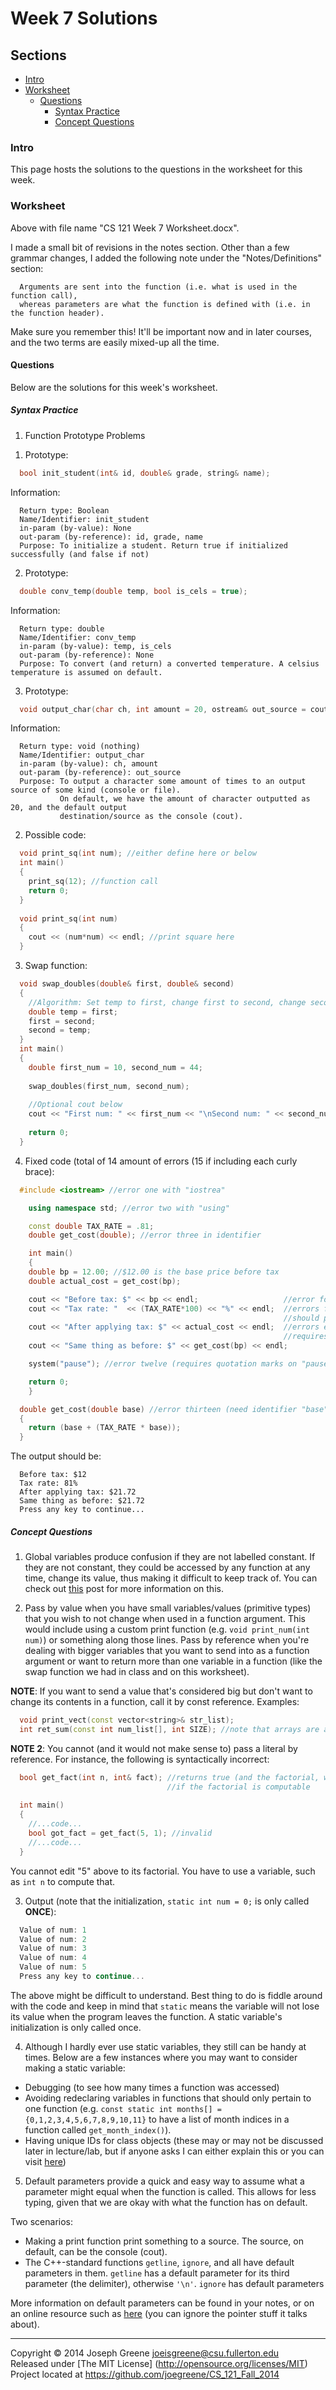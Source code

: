 # Week 7 Solutions

## Sections
- [Intro](#intro)
- [Worksheet](#worksheet)
  - [Questions](#questions)
    - [Syntax Practice](#syntax-practice)
    - [Concept Questions](#concept-questions)
    
### Intro
This page hosts the solutions to the questions in the worksheet for this week.

### Worksheet
Above with file name "CS 121 Week 7 Worksheet.docx".

I made a small bit of revisions in the notes section. Other than a few grammar changes, I added the 
following note under the "Notes/Definitions" section:
```
  Arguments are sent into the function (i.e. what is used in the function call), 
  whereas parameters are what the function is defined with (i.e. in the function header).
```

Make sure you remember this! It'll be important now and in later courses, and the two terms are easily mixed-up 
all the time.

#### Questions
Below are the solutions for this week's worksheet.

##### Syntax Practice
 1. Function Prototype Problems

1) Prototype:
```C++
  bool init_student(int& id, double& grade, string& name);
```

Information:
```
  Return type: Boolean
  Name/Identifier: init_student
  in-param (by-value): None
  out-param (by-reference): id, grade, name
  Purpose: To initialize a student. Return true if initialized successfully (and false if not)
```

2) Prototype:
```C++
  double conv_temp(double temp, bool is_cels = true);
```

Information:
```
  Return type: double
  Name/Identifier: conv_temp
  in-param (by-value): temp, is_cels
  out-param (by-reference): None
  Purpose: To convert (and return) a converted temperature. A celsius temperature is assumed on default.
```

3) Prototype:
```C++
  void output_char(char ch, int amount = 20, ostream& out_source = cout);
```

Information:
```
  Return type: void (nothing)
  Name/Identifier: output_char
  in-param (by-value): ch, amount
  out-param (by-reference): out_source
  Purpose: To output a character some amount of times to an output source of some kind (console or file).
           On default, we have the amount of character outputted as 20, and the default output 
           destination/source as the console (cout).
```

 2. Possible code:
```C++
  void print_sq(int num); //either define here or below
  int main()
  {
    print_sq(12); //function call
    return 0;
  }
  
  void print_sq(int num)
  {
    cout << (num*num) << endl; //print square here
  }
```

 3. Swap function:
```C++
  void swap_doubles(double& first, double& second)
  {
    //Algorithm: Set temp to first, change first to second, change second to temp
    double temp = first;
    first = second;
    second = temp;
  }
  int main()
  {
    double first_num = 10, second_num = 44;
    
    swap_doubles(first_num, second_num);
    
    //Optional cout below
    cout << "First num: " << first_num << "\nSecond num: " << second_num << "\n";
    
    return 0;
  }
```

 4. Fixed code (total of 14 amount of errors (15 if including each curly brace):
```C++
  #include <iostream> //error one with "iostrea"

	using namespace std; //error two with "using"

	const double TAX_RATE = .81;
	double get_cost(double); //error three in identifier

	int main()
	{
    double bp = 12.00; //$12.00 is the base price before tax
    double actual_cost = get_cost(bp);

    cout << "Before tax: $" << bp << endl;                   //error four in "end"
    cout << "Tax rate: "  << (TAX_RATE*100) << "%" << endl;  //errors five (<< between string literal and TAX_RATE), six with output issue
                                                             //should print a percentage, not dollars) and seven (with "end")
    cout << "After applying tax: $" << actual_cost << endl;  //errors eight (<< between cout and string literal), nine (string literal 
                                                             //requires ending quotation"), ten (underscore in actual_cost), and eleven (in "end")
    cout << "Same thing as before: $" << get_cost(bp) << endl;

    system("pause"); //error twelve (requires quotation marks on "pause")

    return 0;
	}

  double get_cost(double base) //error thirteen (need identifier "base" in parameter list) and fourteen (curly braces are required)
  {
    return (base + (TAX_RATE * base));
  }
```

The output should be:
```
  Before tax: $12
  Tax rate: 81%
  After applying tax: $21.72
  Same thing as before: $21.72
  Press any key to continue...
```

##### Concept Questions
1. Global variables produce confusion if they are not labelled constant. If they are not constant, they could be accessed by any 
function at any time, change its value, thus making it difficult to keep track of. You can check out [this](http://stackoverflow.com/questions/484635/are-global-variables-bad) 
post for more information on this.

2. Pass by value when you have small variables/values (primitive types) that you wish to not change when used in a function argument. This would include using a custom 
print function (e.g. `void print_num(int num)`) or something along those lines. Pass by reference when you're dealing with bigger variables that you want to send into 
as a function argument or want to return more than one variable in a function (like the swap function we had in class and on this worksheet). 

__NOTE__: If you want to send a value that's considered big but don't want to change its contents in a function, call it by const reference. Examples:
```C++
  void print_vect(const vector<string>& str_list);
  int ret_sum(const int num_list[], int SIZE); //note that arrays are always passed by reference (don't use '&' on statically-made arrays)
```

__NOTE 2__: You cannot (and it would not make sense to) pass a literal by reference. For instance, the following is syntactically incorrect:
```C++
  bool get_fact(int n, int& fact); //returns true (and the factorial, where n! = fact, by using fact) 
                                   //if the factorial is computable
  
  int main()
  {
    //...code...
    bool got_fact = get_fact(5, 1); //invalid
    //...code...
  }
```

You cannot edit "5" above to its factorial. You have to use a variable, such as `int n` to compute that.

3. Output (note that the initialization, `static int num = 0;` is only called __ONCE__):
```C++
  Value of num: 1
  Value of num: 2
  Value of num: 3
  Value of num: 4
  Value of num: 5
  Press any key to continue...
```

The above might be difficult to understand. Best thing to do is fiddle around with the code and keep in mind that 
`static` means the variable will not lose its value when the program leaves the function. A static variable's 
initialization is only called once.

4. Although I hardly ever use static variables, they still can be handy at times. Below are a few instances where 
you may want to consider making a static variable:

- Debugging (to see how many times a function was accessed)
- Avoiding redeclaring variables in functions that should only pertain to one function (e.g. `const static int months[] = {0,1,2,3,4,5,6,7,8,9,10,11}` 
  to have a list of month indices in a function called `get_month_index()`).
- Having unique IDs for class objects (these may or may not be discussed later in lecture/lab, but if anyone asks I can either explain this or 
you can visit [here](http://www.learncpp.com/cpp-tutorial/811-static-member-variables/))

5. Default parameters provide a quick and easy way to assume what a parameter might equal when the function is called. This allows for less 
typing, given that we are okay with what the function has on default.

Two scenarios:
- Making a print function print something to a source. The source, on default, can be the console (cout).
- The C++-standard functions `getline`, `ignore`, and  all have default parameters in them. `getline` has a default parameter for its third parameter
(the delimiter), otherwise `'\n'`. `ignore` has default parameters

More information on default parameters can be found in your notes, or on an online resource such as [here](http://www.tutorialspoint.com/cplusplus/cpp_functions.htm) 
(you can ignore the pointer stuff it talks about).

-------------------------------------------------------------------------------

Copyright &copy; 2014 Joseph Greene <joeisgreene@csu.fullerton.edu>  
Released under [The MIT License] (http://opensource.org/licenses/MIT)  
Project located at <https://github.com/joegreene/CS_121_Fall_2014>